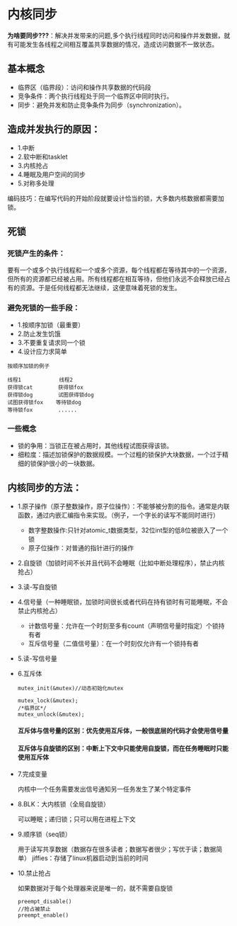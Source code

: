 # 内核同步
**为啥要同步???**：解决并发带来的问题,多个执行线程同时访问和操作并发数据，就有可能发生各线程之间相互覆盖共享数据的情况，造成访问数据不一致状态。
## 基本概念
* 临界区（临界段）：访问和操作共享数据的代码段
* 竞争条件：两个执行线程处于同一个临界区中同时执行。
* 同步：避免并发和防止竞争条件为同步（synchronization）。

## 造成并发执行的原因：
* 1.中断
* 2.软中断和tasklet
* 3.内核抢占
* 4.睡眠及用户空间的同步
* 5.对称多处理

编码技巧：在编写代码的开始阶段就要设计恰当的锁，大多数内核数据都需要加锁。

## 死锁
### 死锁产生的条件：
要有一个或多个执行线程和一个或多个资源，每个线程都在等待其中的一个资源，但所有的资源都已经被占用。所有线程都在相互等待，但他们永远不会释放已经占有的资源。于是任何线程都无法继续，这便意味着死锁的发生。

### 避免死锁的一些手段：
* 1.按顺序加锁（最重要）
* 2.防止发生饥饿
* 3.不要重复请求同一个锁
* 4.设计应力求简单

```
按顺序加锁的例子

线程1            线程2
获得锁cat        获得锁fox
获得锁dog        试图获得锁dog
试图获得锁fox    等待锁dog
等待锁fox        ......
```
### 一些概念
* 锁的争用：当锁正在被占用时，其他线程试图获得该锁。
* 细粒度：描述加锁保护的数据规模。一个过粗的锁保护大块数据，一个过于精细的锁保护很小的一块数据。


## 内核同步的方法：
* 1.原子操作（原子整数操作，原子位操作）：不能够被分割的指令。通常是内联函数，通过内嵌汇编指令来实现。（例子，一个字长的读写不能同时进行）
    - 数字整数操作:只针对atomic_t数据类型，32位int型的低8位被嵌入了一个锁
    - 原子位操作：对普通的指针进行的操作

* 2.自旋锁（加锁时间不长并且代码不会睡眠（比如中断处理程序），禁止内核抢占）
* 3.读-写自旋锁

* 4.信号量（一种睡眠锁，加锁时间很长或者代码在持有锁时有可能睡眠，不会禁止内核抢占）
    - 计数信号量：允许在一个时刻至多有count（声明信号量时指定）个锁持有者
    - 互斥信号量（二值信号量）：在一个时刻仅允许有一个锁持有者
* 5.读-写信号量

* 6.互斥体
    ```
    mutex_init(&mutex)//动态初始化mutex

    mutex_lock(&mutex);
    /*临界区*/
    mutex_unlock(&mutex);
    ```
    #### **互斥体与信号量的区别**：优先使用互斥体，一般很底层的代码才会使用信号量
    #### **互斥体与自旋锁的区别**：中断上下文中只能使用自旋锁，而在任务睡眠时只能使用互斥体

* 7.完成变量

    内核中一个任务需要发出信号通知另一任务发生了某个特定事件

* 8.BLK：大内核锁（全局自旋锁）

    可以睡眠；递归锁；只可以用在进程上下文

* 9.顺序锁（seq锁）

    用于读写共享数据（数据存在很多读者；数据写者很少；写优于读；数据简单）
    jiffies：存储了linux机器启动到当前的时间

* 10.禁止抢占
    
    如果数据对于每个处理器来说是唯一的，就不需要自旋锁
    ```
    preempt_disable()
    //抢占被禁止
    preempt_enable()
    ```